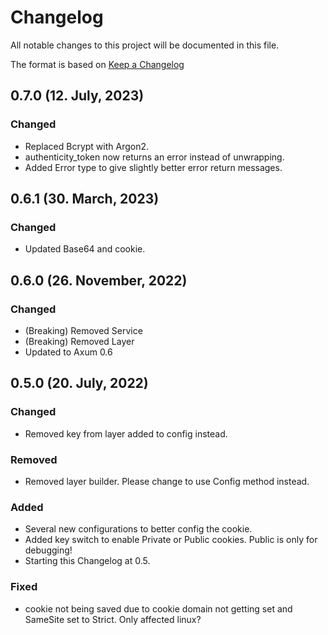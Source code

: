 # Changelog

All notable changes to this project will be documented in this file.

The format is based on [Keep a Changelog](https://keepachangelog.com/en/1.0.0/)

## 0.7.0 (12. July, 2023)
### Changed
- Replaced Bcrypt with Argon2.
- authenticity_token now returns an error instead of unwrapping.
- Added Error type to give slightly better error return messages.

## 0.6.1 (30. March, 2023)
### Changed
- Updated Base64 and cookie.

## 0.6.0 (26. November, 2022)
### Changed
- (Breaking) Removed Service
- (Breaking) Removed Layer
- Updated to Axum 0.6

## 0.5.0 (20. July, 2022)
### Changed
- Removed key from layer added to config instead.

### Removed
- Removed layer builder. Please change to use Config method instead.

### Added
- Several new configurations to better config the cookie.
- Added key switch to enable Private or Public cookies. Public is only for debugging!
- Starting this Changelog at 0.5.

### Fixed
- cookie not being saved due to cookie domain not getting set and SameSite set to Strict. Only affected linux?
